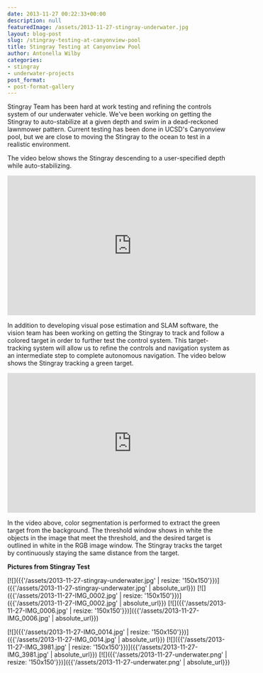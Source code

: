 ```yaml
---
date: 2013-11-27 00:22:33+00:00
description: null
featuredImage: /assets/2013-11-27-stingray-underwater.jpg
layout: blog-post
slug: /stingray-testing-at-canyonview-pool
title: Stingray Testing at Canyonview Pool
author: Antonella Wilby
categories:
- stingray
- underwater-projects
post_format:
- post-format-gallery
---
```

Stingray Team has been hard at work testing and refining the controls system of our underwater vehicle. We've been working on getting the Stingray to auto-stabilize at a given depth and swim in a dead-reckoned lawnmower pattern. Current testing has been done in UCSD's Canyonview pool, but we are close to moving the Stingray to the ocean to test in a realistic environment.

The video below shows the Stingray descending to a user-specified depth while auto-stabilizing.

<iframe width="560" height="315" src="https://www.youtube.com/embed/Q9eLGGNRPgs?si=-Eo0rC35_y9a49lU" title="YouTube video player" frameborder="0" allow="accelerometer; autoplay; clipboard-write; encrypted-media; gyroscope; picture-in-picture; web-share" allowfullscreen></iframe>

In addition to developing visual pose estimation and SLAM software, the vision team has been working on getting the Stingray to track and follow a colored target in order to further test the control system. This target-tracking system will allow us to refine the controls and navigation system as an intermediate step to complete autonomous navigation. The video below shows the Stingray tracking a green target.

<iframe width="560" height="315" src="https://www.youtube.com/embed/kmZBftBRP1w?si=wyxZYjVFHdT6RFuN" title="YouTube video player" frameborder="0" allow="accelerometer; autoplay; clipboard-write; encrypted-media; gyroscope; picture-in-picture; web-share" allowfullscreen></iframe>

In the video above, color segmentation is performed to extract the green target from the background. The threshold window shows in white the objects in the image that meet the threshold, and the desired target is outlined in white in the RGB image window. The Stingray tracks the target by continuously staying the same distance from the target.

**Pictures from Stingray Test**

[![]({{'/assets/2013-11-27-stingray-underwater.jpg' | resize: '150x150'}})]({{'/assets/2013-11-27-stingray-underwater.jpg' | absolute_url}})
[![]({{'/assets/2013-11-27-IMG_0002.jpg' | resize: '150x150'}})]({{'/assets/2013-11-27-IMG_0002.jpg' | absolute_url}})
[![]({{'/assets/2013-11-27-IMG_0006.jpg' | resize: '150x150'}})]({{'/assets/2013-11-27-IMG_0006.jpg' | absolute_url}})

[![]({{'/assets/2013-11-27-IMG_0014.jpg' | resize: '150x150'}})]({{'/assets/2013-11-27-IMG_0014.jpg' | absolute_url}})
[![]({{'/assets/2013-11-27-IMG_3981.jpg' | resize: '150x150'}})]({{'/assets/2013-11-27-IMG_3981.jpg' | absolute_url}})
[![]({{'/assets/2013-11-27-underwater.png' | resize: '150x150'}})]({{'/assets/2013-11-27-underwater.png' | absolute_url}})
